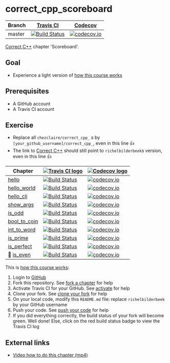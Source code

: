 # correct_cpp_scoreboard

Branch|[Travis CI](https://travis-ci.org)|[Codecov](https://www.codecov.io)
---|---|---
master|[![Build Status](https://travis-ci.org/chezclaire/correct_cpp_scoreboard.svg?branch=master)](https://travis-ci.org/chezclaire/correct_cpp_scoreboard)|[![codecov.io](https://codecov.io/github/chezclaire/correct_cpp_scoreboard/coverage.svg?branch=master)](https://codecov.io/github/chezclaire/correct_cpp_scoreboard/branch/master)

[Correct C++](https://github.com/richelbilderbeek/correct_cpp) chapter 'Scoreboard'.

## Goal

 * Experience a light version of [how this course works](https://github.com/richelbilderbeek/correct_cpp/blob/master/doc/how_this_course_works.md)

## Prerequisites

 * A GitHub account
 * A Travis CI account

## Exercise

 * Replace all `chezclaire/correct_cpp_` s by `[your_github_username]/correct_cpp_`, even in this line :+1:
 * The link to [Correct C++](https://github.com/richelbilderbeek/correct_cpp) should still point to `richelbilderbeek`s version, even in this line :+1:

Chapter|[![Travis CI logo](TravisCI.png)](https://travis-ci.org)|[![Codecov logo](Codecov.png)](https://www.codecov.io)
---|---|---
[hello](https://github.com/chezclaire/correct_cpp_hello)|[![Build Status](https://travis-ci.org/chezclaire/correct_cpp_hello.svg?branch=master)](https://travis-ci.org/chezclaire/correct_cpp_hello) | [![codecov.io](https://codecov.io/github/chezclaire/correct_cpp_hello/coverage.svg?branch=master)](https://codecov.io/github/chezclaire/correct_cpp_hello?branch=master)
[hello_world](https://github.com/chezclaire/correct_cpp_hello_world)|[![Build Status](https://travis-ci.org/chezclaire/correct_cpp_hello_world.svg?branch=master)](https://travis-ci.org/chezclaire/correct_cpp_hello_world) | [![codecov.io](https://codecov.io/github/chezclaire/correct_cpp_hello_world/coverage.svg?branch=master)](https://codecov.io/github/chezclaire/correct_cpp_hello_world?branch=master)
[hello_cli](https://github.com/chezclaire/correct_cpp_hello_cli)|[![Build Status](https://travis-ci.org/chezclaire/correct_cpp_hello_cli.svg?branch=master)](https://travis-ci.org/chezclaire/correct_cpp_hello_cli) | [![codecov.io](https://codecov.io/github/chezclaire/correct_cpp_hello_cli/coverage.svg?branch=master)](https://codecov.io/github/chezclaire/correct_cpp_hello_cli?branch=master)
[show_args](https://github.com/chezclaire/correct_cpp_show_args)|[![Build Status](https://travis-ci.org/chezclaire/correct_cpp_show_args.svg?branch=master)](https://travis-ci.org/chezclaire/correct_cpp_show_args) | [![codecov.io](https://codecov.io/github/chezclaire/correct_cpp_show_args/coverage.svg?branch=master)](https://codecov.io/github/chezclaire/correct_cpp_show_args?branch=master)
[is_odd](https://github.com/chezclaire/correct_cpp_is_odd)|[![Build Status](https://travis-ci.org/chezclaire/correct_cpp_is_odd.svg?branch=master)](https://travis-ci.org/chezclaire/correct_cpp_is_odd) | [![codecov.io](https://codecov.io/github/chezclaire/correct_cpp_is_odd/coverage.svg?branch=master)](https://codecov.io/github/chezclaire/correct_cpp_is_odd?branch=master)
[bool_to_coin](https://github.com/chezclaire/correct_cpp_bool_to_coin)|[![Build Status](https://travis-ci.org/chezclaire/correct_cpp_bool_to_coin.svg?branch=master)](https://travis-ci.org/chezclaire/correct_cpp_bool_to_coin) | [![codecov.io](https://codecov.io/github/chezclaire/correct_cpp_bool_to_coin/coverage.svg?branch=master)](https://codecov.io/github/chezclaire/correct_cpp_bool_to_coin?branch=master)
[int_to_word](https://github.com/chezclaire/correct_cpp_int_to_word)|[![Build Status](https://travis-ci.org/chezclaire/correct_cpp_int_to_word.svg?branch=master)](https://travis-ci.org/chezclaire/correct_cpp_int_to_word) | [![codecov.io](https://codecov.io/github/chezclaire/correct_cpp_int_to_word/coverage.svg?branch=master)](https://codecov.io/github/chezclaire/correct_cpp_int_to_word?branch=master)
[is_prime](https://github.com/chezclaire/correct_cpp_is_prime)|[![Build Status](https://travis-ci.org/chezclaire/correct_cpp_is_prime.svg?branch=master)](https://travis-ci.org/chezclaire/correct_cpp_is_prime) | [![codecov.io](https://codecov.io/github/chezclaire/correct_cpp_is_prime/coverage.svg?branch=master)](https://codecov.io/github/chezclaire/correct_cpp_is_prime?branch=master)
[is_perfect](https://github.com/chezclaire/correct_cpp_is_perfect)|[![Build Status](https://travis-ci.org/chezclaire/correct_cpp_is_perfect.svg?branch=master)](https://travis-ci.org/chezclaire/correct_cpp_is_perfect) | [![codecov.io](https://codecov.io/github/chezclaire/correct_cpp_is_perfect/coverage.svg?branch=master)](https://codecov.io/github/chezclaire/correct_cpp_is_perfect?branch=master)
:construction: [is_even](https://github.com/chezclaire/correct_cpp_is_even)|[![Build Status](https://travis-ci.org/chezclaire/correct_cpp_is_even.svg?branch=master)](https://travis-ci.org/chezclaire/correct_cpp_is_even) | [![codecov.io](https://codecov.io/github/chezclaire/correct_cpp_is_even/coverage.svg?branch=master)](https://codecov.io/github/chezclaire/correct_cpp_is_even?branch=master)

This is [how this course works](https://github.com/richelbilderbeek/correct_cpp/blob/master/doc/how_this_course_works.md):

  1. Login to [GitHub](https://github.com/)
  2. Fork this repository. See [fork a chapter](https://github.com/richelbilderbeek/correct_cpp/blob/master/doc/fork_a_chapter.md) for help
  3. Activate Travis CI for your GitHub. See [activate](https://github.com/richelbilderbeek/correct_cpp/blob/master/doc/activate.md) for help 
  4. Clone your fork. See [clone your fork](https://github.com/richelbilderbeek/correct_cpp/blob/master/doc/clone_your_fork.md) for help
  5. On your local code, modify this `README.md` file: replace `richelbilderbeek` by your GitHub username
  6. Push your code. See [push your code](https://github.com/richelbilderbeek/correct_cpp/blob/master/doc/push_your_code.md) for help
  7. If you did everything correctly, the build status of your fork will become green. Well done! Else, click on the red build status badge to view the Travis CI log

## External links

 * [Video how to do this chapter (mp4)](http://www.richelbilderbeek.nl/correct_cpp_scoreboard.mp4)
